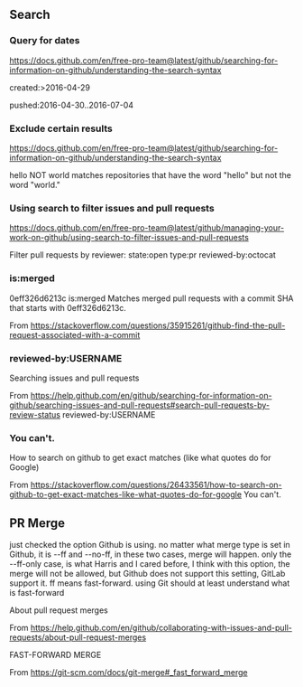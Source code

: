 ## Search


### Query for dates
https://docs.github.com/en/free-pro-team@latest/github/searching-for-information-on-github/understanding-the-search-syntax


created:>2016-04-29

pushed:2016-04-30..2016-07-04

### Exclude certain results
https://docs.github.com/en/free-pro-team@latest/github/searching-for-information-on-github/understanding-the-search-syntax

hello NOT world
matches repositories that have the word "hello" but not the word "world."

### Using search to filter issues and pull requests
https://docs.github.com/en/free-pro-team@latest/github/managing-your-work-on-github/using-search-to-filter-issues-and-pull-requests

Filter pull requests by reviewer: state:open type:pr reviewed-by:octocat

### is:merged

0eff326d6213c is:merged Matches merged pull requests with a commit SHA that starts with 0eff326d6213c.

From <https://stackoverflow.com/questions/35915261/github-find-the-pull-request-associated-with-a-commit> 

### reviewed-by:USERNAME

Searching issues and pull requests

From <https://help.github.com/en/github/searching-for-information-on-github/searching-issues-and-pull-requests#search-pull-requests-by-review-status> 
reviewed-by:USERNAME

### You can't.

How to search on github to get exact matches (like what quotes do for Google)

From <https://stackoverflow.com/questions/26433561/how-to-search-on-github-to-get-exact-matches-like-what-quotes-do-for-google> 
You can't.



## PR Merge

just checked the option Github is using. no matter what merge type is set in Github, it is --ff and --no-ff, in these two cases, merge will happen.
only the --ff-only case, is what Harris and I cared before, I think with this option, the merge will not be allowed, but Github does not support this setting, GitLab support it.
ff means fast-forward. using Git should at least understand what is fast-forward

About pull request merges

From <https://help.github.com/en/github/collaborating-with-issues-and-pull-requests/about-pull-request-merges> 



FAST-FORWARD MERGE

From <https://git-scm.com/docs/git-merge#_fast_forward_merge> 